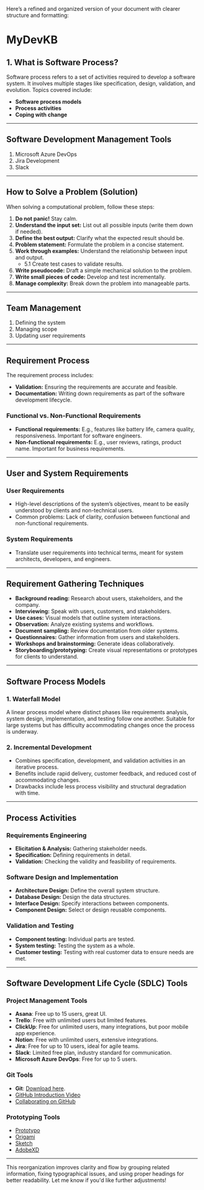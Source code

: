 Here’s a refined and organized version of your document with clearer structure and formatting:

# MyDevKB

## 1. What is Software Process?
Software process refers to a set of activities required to develop a software system. It involves multiple stages like specification, design, validation, and evolution. Topics covered include:
- **Software process models**
- **Process activities**
- **Coping with change**

---

## Software Development Management Tools
1. Microsoft Azure DevOps
2. Jira Development
3. Slack

---

## How to Solve a Problem (Solution)
When solving a computational problem, follow these steps:
1. **Do not panic!** Stay calm.
2. **Understand the input set:** List out all possible inputs (write them down if needed).
3. **Define the best output:** Clarify what the expected result should be.
4. **Problem statement:** Formulate the problem in a concise statement.
5. **Work through examples:** Understand the relationship between input and output.
   - 5.1 Create test cases to validate results.
6. **Write pseudocode:** Draft a simple mechanical solution to the problem.
7. **Write small pieces of code:** Develop and test incrementally.
8. **Manage complexity:** Break down the problem into manageable parts.

---

## Team Management
1. Defining the system
2. Managing scope
3. Updating user requirements

---

## Requirement Process
The requirement process includes:
- **Validation:** Ensuring the requirements are accurate and feasible.
- **Documentation:** Writing down requirements as part of the software development lifecycle.

### Functional vs. Non-Functional Requirements
- **Functional requirements:** E.g., features like battery life, camera quality, responsiveness. Important for software engineers.
- **Non-functional requirements:** E.g., user reviews, ratings, product name. Important for business requirements.

---

## User and System Requirements

### User Requirements
- High-level descriptions of the system’s objectives, meant to be easily understood by clients and non-technical users.
- Common problems: Lack of clarity, confusion between functional and non-functional requirements.

### System Requirements
- Translate user requirements into technical terms, meant for system architects, developers, and engineers.

---

## Requirement Gathering Techniques
- **Background reading:** Research about users, stakeholders, and the company.
- **Interviewing:** Speak with users, customers, and stakeholders.
- **Use cases:** Visual models that outline system interactions.
- **Observation:** Analyze existing systems and workflows.
- **Document sampling:** Review documentation from older systems.
- **Questionnaires:** Gather information from users and stakeholders.
- **Workshops and brainstorming:** Generate ideas collaboratively.
- **Storyboarding/prototyping:** Create visual representations or prototypes for clients to understand.

---

## Software Process Models

### 1. Waterfall Model
A linear process model where distinct phases like requirements analysis, system design, implementation, and testing follow one another. Suitable for large systems but has difficulty accommodating changes once the process is underway.

### 2. Incremental Development
- Combines specification, development, and validation activities in an iterative process.
- Benefits include rapid delivery, customer feedback, and reduced cost of accommodating changes.
- Drawbacks include less process visibility and structural degradation with time.

---

## Process Activities

### Requirements Engineering
- **Elicitation & Analysis:** Gathering stakeholder needs.
- **Specification:** Defining requirements in detail.
- **Validation:** Checking the validity and feasibility of requirements.

### Software Design and Implementation
- **Architecture Design:** Define the overall system structure.
- **Database Design:** Design the data structures.
- **Interface Design:** Specify interactions between components.
- **Component Design:** Select or design reusable components.

### Validation and Testing
- **Component testing:** Individual parts are tested.
- **System testing:** Testing the system as a whole.
- **Customer testing:** Testing with real customer data to ensure needs are met.

---

## Software Development Life Cycle (SDLC) Tools

### Project Management Tools
- **Asana**: Free up to 15 users, great UI.
- **Trello**: Free with unlimited users but limited features.
- **ClickUp**: Free for unlimited users, many integrations, but poor mobile app experience.
- **Notion**: Free with unlimited users, extensive integrations.
- **Jira**: Free for up to 10 users, ideal for agile teams.
- **Slack**: Limited free plan, industry standard for communication.
- **Microsoft Azure DevOps**: Free for up to 5 users.

### Git Tools
- **Git**: [Download here](https://git-scm.com/downloads).
- [GitHub Introduction Video](https://www.youtube.com/watch?v=fQLK8Ib_SKk)
- [Collaborating on GitHub](https://www.youtube.com/watch?v=MnUd31TvBoU)

### Prototyping Tools
- [Prototypo](https://www.prototypo.io)
- [Origami](https://origami.design)
- [Sketch](https://www.sketch.com)
- [AdobeXD](https://www.adobe.com/products/xd.html)

---

This reorganization improves clarity and flow by grouping related information, fixing typographical issues, and using proper headings for better readability. Let me know if you'd like further adjustments!